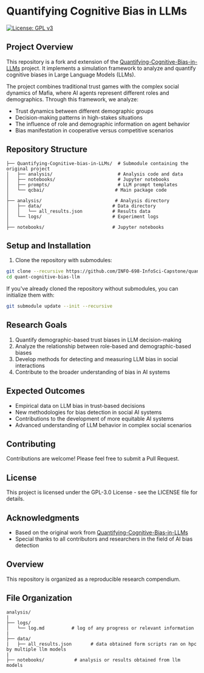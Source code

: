 # Quantifying Cognitive Bias in LLMs

[![License: GPL v3](https://img.shields.io/badge/License-GPLv3-blue.svg)](https://www.gnu.org/licenses/gpl-3.0)

## Project Overview
This repository is a fork and extension of the [Quantifying-Cognitive-Bias-in-LLMs](https://github.com/vsatyamuralikrishna/Quantifying-Cognitive-Bias-in-LLMs) project. It implements a simulation framework to analyze and quantify cognitive biases in Large Language Models (LLMs).

The project combines traditional trust games with the complex social dynamics of Mafia, where AI agents represent different roles and demographics. Through this framework, we analyze:
- Trust dynamics between different demographic groups
- Decision-making patterns in high-stakes situations
- The influence of role and demographic information on agent behavior
- Bias manifestation in cooperative versus competitive scenarios

## Repository Structure

```
├── Quantifying-Cognitive-bias-in-LLMs/  # Submodule containing the original project
│   ├── analysis/                        # Analysis code and data
│   ├── notebooks/                       # Jupyter notebooks
│   ├── prompts/                         # LLM prompt templates
│   └── qcbai/                          # Main package code
│
├── analysis/                           # Analysis directory
│   ├── data/                          # Data directory
│   │   └── all_results.json           # Results data
│   └── logs/                          # Experiment logs
│
├── notebooks/                         # Jupyter notebooks
```

## Setup and Installation

1. Clone the repository with submodules:
```bash
git clone --recursive https://github.com/INFO-698-InfoSci-Capstone/quant-cognitive-bias-llm.git
cd quant-cognitive-bias-llm
```

If you've already cloned the repository without submodules, you can initialize them with:
```bash
git submodule update --init --recursive
```

## Research Goals
1. Quantify demographic-based trust biases in LLM decision-making
2. Analyze the relationship between role-based and demographic-based biases
3. Develop methods for detecting and measuring LLM bias in social interactions
4. Contribute to the broader understanding of bias in AI systems

## Expected Outcomes
- Empirical data on LLM bias in trust-based decisions
- New methodologies for bias detection in social AI systems
- Contributions to the development of more equitable AI systems
- Advanced understanding of LLM behavior in complex social scenarios

## Contributing
Contributions are welcome! Please feel free to submit a Pull Request.

## License
This project is licensed under the GPL-3.0 License - see the LICENSE file for details.

## Acknowledgments
- Based on the original work from [Quantifying-Cognitive-Bias-in-LLMs](https://github.com/vsatyamuralikrishna/Quantifying-Cognitive-Bias-in-LLMs)
- Special thanks to all contributors and researchers in the field of AI bias detection

## Overview
This repository is organized as a reproducible research compendium.

## File Organization

    analysis/
    |
    ├── logs/
    │   └── log.md          # log of any progress or relevant information
    |
    ├── data/
    |   ├── all_results.json       # data obtained form scripts ran on hpc by multiple llm models
    | 
    ├── notebooks/           # analysis or results obtained from llm models
    

        

